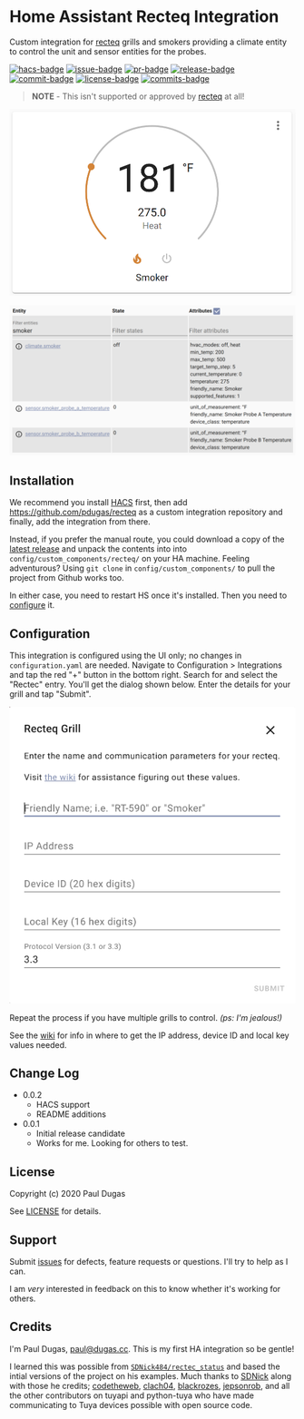 # Home Assistant Recteq Integration

Custom integration for [recteq][recteq] grills and smokers providing a climate
entity to control the unit and sensor entities for the probes.

[![hacs-badge](https://img.shields.io/badge/HACS-Custom-orange.svg)](https://github.com/custom-components/hacs)
[![issue-badge](https://img.shields.io/github/issues/pdugas/recteq)](https://github.com/pdugas/recteq/issues)
[![pr-badge](https://img.shields.io/github/issues-pr/pdugas/recteq)](https://github.com/pdugas/recteq/issues)
[![release-badge](https://img.shields.io/github/v/release/pdugas/recteq?sort=semver)](https://github.com/pdugas/recteq/releases/latest)
[![commit-badge](https://img.shields.io/github/last-commit/pdugas/recteq)](https://github.com/pdugas/recteq/commit/main)
[![license-badge](https://img.shields.io/github/license/pdugas/recteq)](https://github.com/pdugas/recteq/blob/main/LICENSE)
[![commits-badge](https://img.shields.io/github/commits-since/pdugas/recteq/latest/main?sort=semver)](https://github.com/pdugas/recteq/commits/main)

> **NOTE** - This isn't supported or approved by [recteq][recteq] at all!

![climate](img/climate.png)

![entities](img/entities.png)

## Installation

We recommend you install [HACS](https://hacs.xyz/) first, then add
<https://github.com/pdugas/recteq> as a custom integration repository and
finally, add the integration from there.

Instead, if you prefer the manual route, you could download a copy of the
[latest release][latest] and unpack the contents into into
`config/custom_components/recteq/` on your HA machine. Feeling adventurous?
Using `git clone` in `config/custom_components/` to pull the project from
Github works too.

In either case, you need to restart HS once it's installed. Then you need to
[configure](#configuration) it.

## Configuration

This integration is configured using the UI only; no changes in
`configuration.yaml` are needed. Navigate to Configuration > Integrations and
tap the red "+" button in the bottom right. Search for and select the "Rectec"
entry. You'll get the dialog shown below. Enter the details for your grill and
tap "Submit".

![config](img/config.png)

Repeat the process if you have multiple grills to control. _(ps: I'm jealous!)_

See the [wiki](https://github.com/pdugas/recteq/wiki) for info in where to get
the IP address, device ID and local key values needed.

## Change Log

* 0.0.2 
  * HACS support
  * README additions
* 0.0.1 
  * Initial release candidate
  * Works for me. Looking for others to test.

## License

Copyright (c) 2020 Paul Dugas

See [LICENSE](LICENSE) for details.

## Support

Submit [issues](https://github.com/pdugas/recteq/issues) for defects, feature
requests or questions. I'll try to help as I can.

I am *very* interested in feedback on this to know whether it's working for
others.

## Credits

I'm Paul Dugas, <paul@dugas.cc>. This is my first HA integration so be gentle!

I learned this was possible from [`SDNick484/rectec_status`][rectec_status] and
based the intial versions of the project on his examples. Much thanks to
[SDNick](https://github.com/SDNick484/) along with those he credits;
[codetheweb](https://github.com/codetheweb/),
[clach04](https://github.com/clach04),
[blackrozes](https://github.com/blackrozes),
[jepsonrob](https://github.com/jepsonrob), and all the other contributors on
tuyapi and python-tuya who have made communicating to Tuya devices possible
with open source code.

[recteq]: https://www.recteq.com/
[latest]: https://github.com/pdugas/recteq/releases/latest
[rectec_status]: https://github.com/SDNick484/rectec_status
